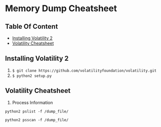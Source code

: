 # Memory Dump Cheatsheet

## Table Of Content
  * [Installing Volatility 2](#installing-volatility-2)
  * [Volatility Cheatsheet](#volatility-cheatsheet)


## Installing Volatility 2
1. `$ git clone https://github.com/volatilityfoundation/volatility.git`
2. `$ python2 setup.py`

## Volatility Cheatsheet
1. Process Information
```
python2 pslist -f /dump_file/
```
```
python2 psscan -f /dump_file/
```
